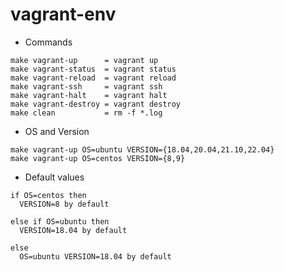 # vagrant-env

- Commands

```
make vagrant-up      = vagrant up
make vagrant-status  = vagrant status
make vagrant-reload  = vagrant reload
make vagrant-ssh     = vagrant ssh
make vagrant-halt    = vagrant halt
make vagrant-destroy = vagrant destroy
make clean           = rm -f *.log
```

- OS and Version

```
make vagrant-up OS=ubuntu VERSION={18.04,20.04,21.10,22.04}
make vagrant-up OS=centos VERSION={8,9}
```

- Default values

```
if OS=centos then
  VERSION=8 by default

else if OS=ubuntu then
  VERSION=18.04 by default

else
  OS=ubuntu VERSION=18.04 by default
```

